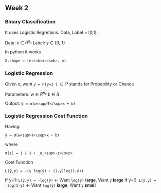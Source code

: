 ## Week 2

### Binary Classification

It uses Logistic Regretions. Data, Label = [0,1].

Data: x ∈ _R<sup>n<sub>x</sub></sup>_
Label: y ∈ {0, 1} 

In python it works
```python
X.shape = (n<sub>x</sub>, m)
```


### Logistic Regression

Given _x_, want `y = P(y=1 | x)` P stands for Probability or Chance

Parameters: w ∈ _R<sup>n<sub>x</sub></sup>_
            b ∈ _R_

Output: `ŷ = σ(w<sup>T</sup>x + b)`

### Logistic Regression Cost Function

Having:
```
ŷ = σ(w<sup>T</sup>x + b)
```
where
```
σ(z) = 1 / 1 + _e_<sup>-z</sup>
```

Cost Function
```
L(ŷ,y) = -(y log(ŷ) + (1-y)log(1-ŷ))
```

If y=1: `L(ŷ,y) = -log(ŷ)` <- Want `log(ŷ)` **large**, Want `ŷ` **large**
If y=0: `L(ŷ,y) = -log(1-ŷ)` <- Want `log(ŷ)` **large**, Want `ŷ` **small** 
